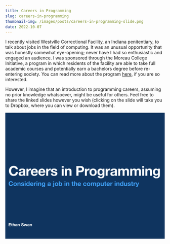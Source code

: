 ```yaml
---
title: Careers in Programming
slug: careers-in-programming
thumbnail-img: /images/posts/careers-in-programming-slide.png
date: 2022-10-07
---
```


I recently visited Westville Correctional Facility, an Indiana penitentiary, to talk about jobs in the field of computing.
It was an unusual opportunity that was honestly somewhat eye-opening; never have I had so enthusiastic and engaged an audience.
I was sponsored through the Moreau College Initiative, a program in which residents of the facility are able to take full academic courses and potentially earn a bachelors degree before re-entering society.
You can read more about the program [here](https://www.hcc-nd.edu/moreau-college-initiative/), if you are so interested.

<!-- more -->

However, I imagine that an introduction to programming careers, assuming no prior knowledge whatsoever, might be useful for others.
Feel free to share the linked slides however you wish (clicking on the slide will take you to Dropbox, where you can view or download them).

[![Careers in Programming](careers-in-programming-slide.png)](https://www.dropbox.com/s/7d6km7p8xve91yl/Careers%20in%20Programming.pdf?dl=0)
